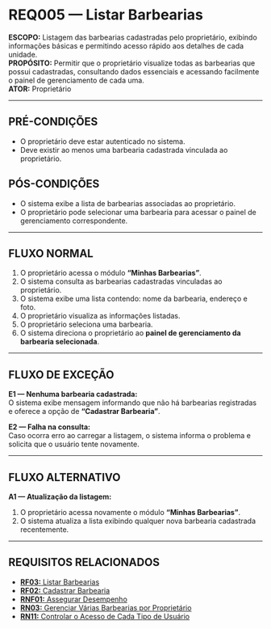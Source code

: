 # REQ005 — Listar Barbearias

**ESCOPO:** Listagem das barbearias cadastradas pelo proprietário, exibindo informações básicas e permitindo acesso rápido aos detalhes de cada unidade.  
**PROPÓSITO:** Permitir que o proprietário visualize todas as barbearias que possui cadastradas, consultando dados essenciais e acessando facilmente o painel de gerenciamento de cada uma.  
**ATOR:** Proprietário  

---

## PRÉ-CONDIÇÕES
- O proprietário deve estar autenticado no sistema.  
- Deve existir ao menos uma barbearia cadastrada vinculada ao proprietário.  

## PÓS-CONDIÇÕES
- O sistema exibe a lista de barbearias associadas ao proprietário.  
- O proprietário pode selecionar uma barbearia para acessar o painel de gerenciamento correspondente.  

---

## FLUXO NORMAL
1. O proprietário acessa o módulo **“Minhas Barbearias”**.  
2. O sistema consulta as barbearias cadastradas vinculadas ao proprietário.  
3. O sistema exibe uma lista contendo: nome da barbearia, endereço e foto.  
4. O proprietário visualiza as informações listadas.  
5. O proprietário seleciona uma barbearia.  
6. O sistema direciona o proprietário ao **painel de gerenciamento da barbearia selecionada**.  

---

## FLUXO DE EXCEÇÃO
**E1 — Nenhuma barbearia cadastrada:**  
  O sistema exibe mensagem informando que não há barbearias registradas e oferece a opção de **“Cadastrar Barbearia”**.  

**E2 — Falha na consulta:**  
  Caso ocorra erro ao carregar a listagem, o sistema informa o problema e solicita que o usuário tente novamente.  

---

## FLUXO ALTERNATIVO
**A1 — Atualização da listagem:**  
  1. O proprietário acessa novamente o módulo **“Minhas Barbearias”**.  
  2. O sistema atualiza a lista exibindo qualquer nova barbearia cadastrada recentemente.  

---

## REQUISITOS RELACIONADOS
- [**RF03:** Listar Barbearias](https://github.com/jvsouza02/sistema-corporativo-tads6v/blob/main/documentacao/documento_de_requisitos.md#51-requisitos-funcionais)  
- [**RF02:** Cadastrar Barbearia](https://github.com/jvsouza02/sistema-corporativo-tads6v/blob/main/documentacao/documento_de_requisitos.md#51-requisitos-funcionais)
- [**RNF01:** Assegurar Desempenho](https://github.com/jvsouza02/sistema-corporativo-tads6v/blob/main/documentacao/documento_de_requisitos.md#52-requisitos-n%C3%A3o-funcionais)    
- [**RN03:** Gerenciar Várias Barbearias por Proprietário](https://github.com/jvsouza02/sistema-corporativo-tads6v/blob/main/documentacao/documento_de_requisitos.md#53-regras-de-neg%C3%B3cio)  
- [**RN11:** Controlar o Acesso de Cada Tipo de Usuário](https://github.com/jvsouza02/sistema-corporativo-tads6v/blob/main/documentacao/documento_de_requisitos.md#53-regras-de-neg%C3%B3cio)  
  
